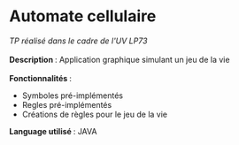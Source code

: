 # Automate cellulaire
<i>TP réalisé dans le cadre de l'UV LP73</i>
<br><br>
<b>Description </b>: Application graphique simulant un jeu de la vie
<br><br>
<b>Fonctionnalités </b>:
<ul>
  <li>Symboles pré-implémentés</li>
  <li>Regles pré-implémentés</li>
  <li>Créations de règles pour le jeu de la vie</li>
</ul>
<b>Language utilisé </b>: JAVA
